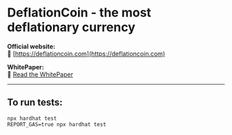 # DeflationCoin - the most deflationary currency

**Official website:**  
🔗 [https://deflationcoin.com](https://deflationcoin.com)  

**WhitePaper:**  
📄 [Read the WhitePaper](https://deflationcoin.com/whitepaper_en.pdf)  

---

## To run tests:

```shell
npx hardhat test
REPORT_GAS=true npx hardhat test